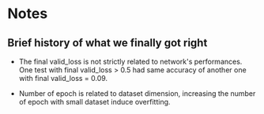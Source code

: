 # Notes
## Brief history of what we finally got right

- The final valid_loss is not strictly related to network's performances. One test with final valid_loss > 0.5 had same accuracy of another one with final valid_loss = 0.09. 

- Number of epoch is related to dataset dimension, increasing the number of epoch with small dataset induce overfitting. 
